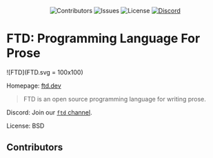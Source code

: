 <div align="center">

![Contributors](https://img.shields.io/github/contributors/ftd-lang/ftd?color=dark-green) ![Issues](https://img.shields.io/github/issues/ftd-lang/ftd) ![License](https://img.shields.io/github/license/ftd-lang/ftd) [![Discord](https://img.shields.io/discord/793929082483769345)](https://discord.com/channels/793929082483769345/)

</div>

# FTD: Programming Language For Prose

![FTD](FTD.svg = 100x100) 

Homepage: [ftd.dev](https://ftd.dev/)

> FTD is an open source programming language for writing prose.

Discord: Join our [`ftd` channel](https://discord.gg/xN3uD8P7WA).

License: BSD

## Contributors

<!-- ALL-CONTRIBUTORS-LIST:START - Do not remove or modify this section -->
<!-- prettier-ignore-start -->
<!-- markdownlint-disable -->

<!-- markdownlint-restore -->
<!-- prettier-ignore-end -->

<!-- ALL-CONTRIBUTORS-LIST:END -->
